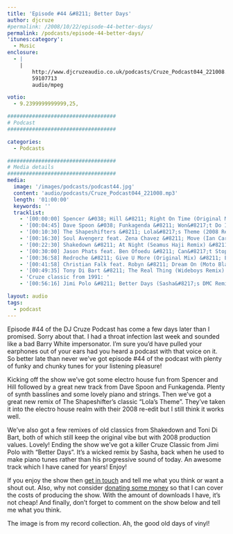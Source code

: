 ```yaml
---
title: 'Episode #44 &#8211; Better Days'
author: djcruze
#permalink: /2008/10/22/episode-44-better-days/
permalink: /podcasts/episode-44-better-days/
'itunes:category':
  - Music
enclosure:
  - |
    |
        http://www.djcruzeaudio.co.uk/podcasts/Cruze_Podcast044_221008.mp3
        59107713
        audio/mpeg

votio:
  - 9.2399999999999,25,

###################################
# Podcast
###################################

categories:
  - Podcasts

###################################
# Media details
###################################
media:
  image: '/images/podcasts/podcast44.jpg'
  content: 'audio/podcasts/Cruze_Podcast044_221008.mp3'
  length: '01:00:00'
  keywords: ''
  tracklist:
    - '[00:00:00] Spencer &#038; Hill &#8211; Right On Time (Original Mix) &#8211; Tiger Records'
    - '[00:04:45] Dave Spoon &#038; Funkagenda &#8211; Won&#8217;t Do It Again (Sunrise) &#8211; Big Love Records'
    - '[00:10:30] The Shapeshifters &#8211; Lola&#8217;s Theme (2008 Re-edit) &#8211; Nocturnal Groove'
    - '[00:16:30] Soul Avengerz feat. Zena Chavez &#8211; Move (Ian Carey and Brad Holland Mix) &#8211; GFAB Records'
    - '[00:22:30] Shakedown &#8211; At Night (Seamus Haji Remix) &#8211; Panorama'
    - '[00:30:00] Jason Phats feat. Ben Ofoedu &#8211; Can&#8217;t Stop (Daft &#038; Pearson Mix) &#8211; Data'
    - '[00:36:58] Redroche &#8211; Give U More (Original Mix) &#8211; Eyezcream Recordings'
    - '[00:41:58] Christian Falk feat. Robyn &#8211; Dream On (Moto Blanco Vocal Mix) &#8211; Data'
    - '[00:49:35] Tony Di Bart &#8211; The Real Thing (Wideboys Remix) &#8211; AATW'
    - 'Cruze classic from 1991: '
    - '[00:56:16] Jimi Polo &#8211; Better Days (Sasha&#8217;s DMC Remix) &#8211; White'

layout: audio
tags:
  - podcast
---
```


Episode #44 of the DJ Cruze Podcast has come a few days later than I promised. Sorry about that. I had a throat infection last week and sounded like a bad Barry White impersonator. I&#8217;m sure you&#8217;d have pulled your earphones out of your ears had you heard a podcast with that voice on it. So better late than never we&#8217;ve got episode #44 of the podcast with plenty of funky and chunky tunes for your listening pleasure!

Kicking off the show we&#8217;ve got some electro house fun from Spencer and Hill followed by a great new track from Dave Spoon and Funkagenda. Plenty of synth basslines and some lovely piano and strings. Then we&#8217;ve got a great new remix of The Shapeshifter&#8217;s classic &#8220;Lola&#8217;s Theme&#8221;. They&#8217;ve taken it into the electro house realm with their 2008 re-edit but I still think it works well.

We&#8217;ve also got a few remixes of old classics from Shakedown and Toni Di Bart, both of which still keep the original vibe but with 2008 production values. Lovely! Ending the show we&#8217;ve got a killer Cruze Classic from Jimi Polo with &#8220;Better Days&#8221;. It&#8217;s a wicked remix by Sasha, back when he used to make piano tunes rather than his progressive sound of today. An awesome track which I have caned for years! Enjoy!

If you enjoy the show then [get in touch][2] and tell me what you think or want a shout out. Also, why not consider [donating some money][3] so that I can cover the costs of producing the show. With the amount of downloads I have, it&#8217;s not cheap! And finally, don&#8217;t forget to comment on the show below and tell me what you think.

The image is from my record collection. Ah, the good old days of vinyl!

[1]: http://www.djcruze.co.uk/cms/wp-content/uploads/2008/10/podcast44.jpg
[2]: /contact
[3]: http://www.dreamhost.com/donate.cgi?id=8244
[4]: http://www.djcruze.co.uk/cms/wp-content/DownloadButton.gif
[5]: http://www.djcruzeaudio.co.uk/podcasts/Cruze_Podcast044_221008.mp3
